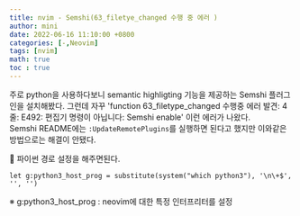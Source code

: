 ```yaml
---
title: nvim - Semshi(63_filetye_changed 수행 중 에러 )
author: mini
date: 2022-06-16 11:10:00 +0800
categories: [-,Neovim]
tags: [nvim]
math: true
toc : true
---
```


주로 python을 사용하다보니 semantic highligting 기능을 제공하는 Semshi 플러그인을 설치해봤다.
그런데 자꾸 'function <SNR>63_filetype_changed 수행중 에러 발견: 4 줄: E492: 편집기 명령이 아닙니다: Semshi enable' 이런 에러가 나왔다.  
Semshi README에는 `:UpdateRemotePlugins`를 실행하면 된다고 했지만 이와같은 방법으로는 해결이 안됐다.   

🧐 파이썬 경로 설정을 해주면된다.  
```
let g:python3_host_prog = substitute(system("which python3"), '\n\+$', '', '')
```
※ g:python3_host_prog : neovim에 대한 특정 인터프리터를 설정


